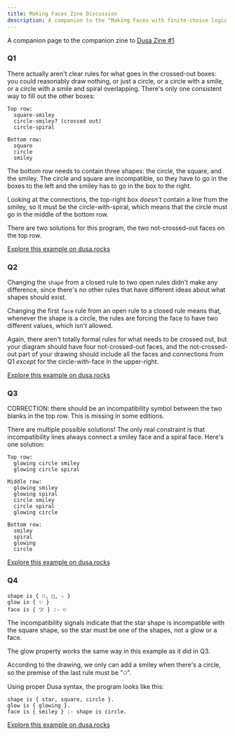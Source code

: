 ```yaml
---
title: Making Faces Zine Discussion
description: A companion to the "Making Faces with finite-choice logic programming" bonus-content zine.
---
```


A companion page to the companion zine to [Dusa Zine #1](https://ko-fi.com/s/3ca6bcf73e)

### Q1

There actually aren't clear rules for what goes in the crossed-out boxes: you could reasonably draw nothing, or just a circle, or a circle with a smile, or a circle with a smile and spiral overlapping. There's only one consistent way to fill out the other boxes:

```
Top row: 
  square-smiley
  circle-smiley? (crossed out)
  circle-spiral

Bottom row:
  square
  circle
  smiley
```

The bottom row needs to contain three shapes: the circle, the square, and the smiley. The circle and square are incompatible, so they have to go in the boxes to the left and the smiley has to go in the box to the right.

Looking at the connections, the top-right box _doesn't_ contain a line from the smiley, so it must be the circle-with-spiral, which means that the circle must go in the middle of the bottom row.

There are two solutions for this program, the two not-crossed-out faces on the top row.

[Explore this example on dusa.rocks](https://dusa.rocks/#jsonz=RYyxDsIwDAV_5cmsoVLXLiz8ACvKYqVGWErdEJMBVfl3qJBgvTvdRk-aaC1iFGheU1vEdnLAuTnjqiYYOeAyRovmdy4CdWxIWlOWAH80roI-RLtx2uUJvmiW1598ci9aOaNjOuJ3-T4G6m8)

### Q2

Changing the `shape` from a closed rule to two open rules didn't make any difference, since there's no other rules that have different ideas about what shapes should exist.

Changing the first `face` rule from an open rule to a closed rule means that, whenever the shape is a circle, the rules are forcing the face to have two different values, which isn't allowed.

Again, there aren't totally formal rules for what needs to be crossed out, but your diagram should have four not-crossed-out faces, and the not-crossed-out part of your drawing should include all the faces and connections from Q1 _except_ for the circle-with-face in the upper-right.

[Explore this example on dusa.rocks](https://dusa.rocks/#jsonz=XcyxCsIwEIfxV_lzrrGgY2dfwFWyHOkVD9JrzJlBSt5dROng-vvg2-hJI61FjAJNa2qL2EcOuDRn3NQEJw64nqNF8zsXgTo2JK0pS4A_GldBH6LNnH7RF83y-seilTM6xiP20XczUH8D)

### Q3

CORRECTION: there should be an incompatibility symbol between the two blanks in the top row. This is missing in some editions.

There are multiple possible solutions! The only real constraint is that incompatibility lines always connect a smiley face and a spiral face. Here's one solution:

```
Top row:
  glowing circle smiley
  glowing circle spiral

Middle row:
  glowing smiley
  glowing spiral
  circle smiley
  circle spiral
  glowing circle

Bottom row:
  smiley
  spiral
  glowing
  circle
```

[Explore this example on dusa.rocks](https://dusa.rocks/#jsonz=JYqxCsMwDAV_5aGuJlC6denSH8havAhHTQWObKKGEkL-PTHdjrvb6Et3KlWMAg0lLZNYMxc8F2e81ARXDuhv0aK9OQnUscEnzbIGeNWZM_Yumn-4tvpA0jllOdWYy-__N1Ibz5H2Aw)

### Q4

```
shape is { 𖧋, □, ☆ }
glow is { ✨ }
face is { ツ } :- 𖧋
```

The incompatibility signals indicate that the star shape is incompatible with the square shape, so the star must be one of the shapes, not a glow or a face.

The glow property works the same way in this example as it did in Q3.

According to the drawing, we only can add a smiley when there's a circle, so the premise of the last rule must be "𖧋".

Using proper Dusa syntax, the program looks like this:

```
shape is { star, square, circle }.
glow is { glowing }.
face is { smiley } :- shape is circle.
```

[Explore this example on dusa.rocks](https://dusa.rocks/#jsonz=PYxBCoMwEEWv8pluU6HgynUv0G3JZkhHG4gTmzG4EO9eVNrd5_HfW2mmjvIkSo5eOdRRdCcX3KsxnlEFN3Z4tF692psnQTSssJmLg30qF3EIsYQk2BqvQ8rLedlX1OGgPYefOMZ0UHRX_INnoKHtCw)